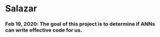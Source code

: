 # Salazar

### Feb 19, 2020: The goal of this project is to determine if ANNs can write effective code for us.
